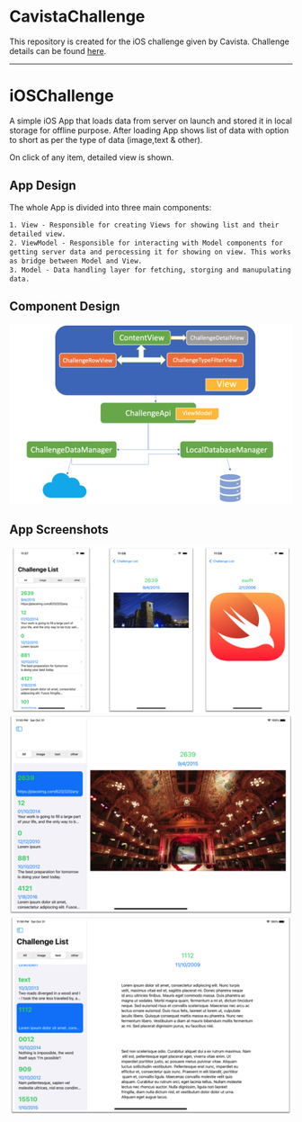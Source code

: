 # CavistaChallenge

This repository is created for the iOS challenge given by Cavista. 
Challenge details can be found [here](https://github.com/MobileAxxess/iOS-Code-Challenge).


---

# iOSChallenge

A simple iOS App that loads data from server on launch and stored it in local storage for offline purpose. After loading App shows list of data with option to short as per the type of data (image,text & other). 

On click of any item, detailed view is shown. 



## App Design

The whole App is divided into three main components: 
	
	1. View - Responsible for creating Views for showing list and their detailed view.
	2. ViewModel - Responsible for interacting with Model components for getting server data and perocessing it for showing on view. This works as bridge between Model and View. 
	3. Model - Data handling layer for fetching, storging and manupulating data.  

## Component Design

![CavistaChallenge flow](Screenshot.png)

## App Screenshots

![CavistaChallenge flow](Screenshot_Demo_1.png)
![CavistaChallenge flow](Screenshot_Demo_2.png)
![CavistaChallenge flow](Screenshot_Demo_3.png)
